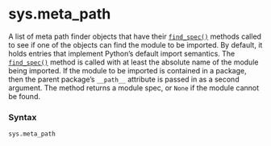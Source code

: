 # sys.meta_path

A list of meta path finder objects that have their [`find_spec()`](/modules/importlib/abc/MetaPathFinder/find_spec.md) methods called to see if one of the objects can find the module to be imported. By default, it holds entries that implement Python’s default import semantics. The [`find_spec()`](/modules/importlib/abc/MetaPathFinder/find_spec.md) method is called with at least the absolute name of the module being imported. If the module to be imported is contained in a package, then the parent package’s `__path__` attribute is passed in as a second argument. The method returns a module spec, or `None` if the module cannot be found.

### Syntax

```python
sys.meta_path
```